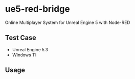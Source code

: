 # ue5-red-bridge
Online Multiplayer System for Unreal Engine 5 with Node-RED

## Test Case

- Unreal Engine 5.3
- Windows 11

## Usage


